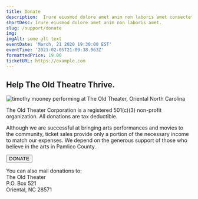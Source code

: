 ```yaml
---
title: Donate
description:  Irure eiusmod dolore amet anim non laboris amet consectetur quis laboris consectetur. Ad dolore et pariatur ad sit ex officia ipsum proident adipisicing pariatur culpa duis. Irure nulla excepteur nulla dolore quis reprehenderit elit aliqua dolor voluptate anim do elit cupidatat.
shortDesc: Irure eiusmod dolore amet anim non laboris amet.
slug: /support/donate
img: 
imgAlt: some alt text
eventDate: 'March, 21 2020 19:30:00 EST'
eventTime: '2021-02-05T21:09:38.963Z'
formattedPrice: 19.00
ticketURL: https://example.com
---
```


## Help The Old Theatre Thrive. 
![timothy mooney performing at The Old Theater, Oriental North Carolina](https://old-theater-pics.netlify.app/img/support/timothy_mooney.jpg)

The Old Theater Corporation is a registered 501(c)(3) non-profit organization. All donations are tax deductible.

Although we are successful at bringing arts performances and movies to the community, ticket sales provide only a portion of the necessary income to match our expenses. We depend on the generous support of those who believe in the arts in Pamlico County. 

<div >
  <form action="https://www.paypal.com/cgi-bin/webscr" method="post" target="_top">
    <input type="hidden" name="cmd" value="_donations">
    <input type="hidden" name="business" value="PBWPVV6Y5N84C">
    <input type="hidden" name="currency_code" value="USD">
    <input class="block px-4 py-2 mb-3 text-lg font-semibold tracking-wide text-center text-gray-700 uppercase bg-white border-2 border-gray-700 rounded-lg hover:shadow-md hover:border-gray-900 hover:text-black sm:w-1/3" type="submit" name="submit" title="PayPal - The safer, easier way to pay online!" value="DONATE" alt="Donate with PayPal button" border="0">
  </form>
</div>


You can also mail donations to:  
The Old Theater   
P.O. Box 521   
Oriental, NC 28571



<!-- Kind Regards,

__Isabel Keppner__ 
President, Old Theater Corp. -->

